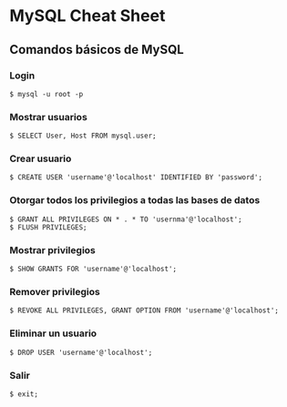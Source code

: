 # MySQL Cheat Sheet

## Comandos básicos de MySQL

### Login

    $ mysql -u root -p

### Mostrar usuarios

    $ SELECT User, Host FROM mysql.user;

### Crear usuario

    $ CREATE USER 'username'@'localhost' IDENTIFIED BY 'password';

### Otorgar todos los privilegios a todas las bases de datos

    $ GRANT ALL PRIVILEGES ON * . * TO 'usernma'@'localhost';
    $ FLUSH PRIVILEGES;

### Mostrar privilegios

    $ SHOW GRANTS FOR 'username'@'localhost';

### Remover privilegios

    $ REVOKE ALL PRIVILEGES, GRANT OPTION FROM 'username'@'localhost';

### Eliminar un usuario

    $ DROP USER 'username'@'localhost';

### Salir

    $ exit;
